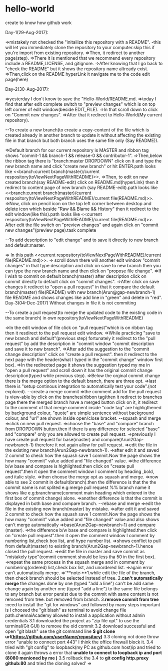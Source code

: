 # hello-world
create to know how github work

Day-1(29-Aug-2017):

=>mistakely not checked the "initailize this repository with a README".
  -this will let you immediately clone the repository to your computer.skip this if you're import from existing repository.
=>Then, it redirect to another page(step).
=>There it is mentioned that we recommend every repository include a README,LICENSE, and gitignore.
=>After knowing that I go back to "check the README" but it shows the repository name altready exist.
=>Then,click on the README hyperLink it navigate me to the code edit page(here)

Day-2(30-Aug-2017):

=>yesterday I don't know to save the "Hello-World/README.md.
=>today I find that after edit complete switch to "preview changes" which is on top left corner of edit window(beside EDIT_FILE).
=>In that scroll down to click on "Commit new changes".
=>After that it redirect to Hello-World(My current repository).

--To create a new branch(to create a copy-content of the file which is created already in another branch to update it without affecting the existing file in that branch but both branch uses the same file only (Say README)).

=>Default branch for our current repository is MASTER and ribbon tag shows "commit-1 && branch-1 && release-0 && contributor-1".
=>Then,below the ribbon tag there is "branch:master DROPDOWN" click on it and type the new branch name and click "create new branch" or hit ENTER.path looks like <<branch:current branch(master)/current respository(toViewNextPageWithREADME)>>.
=>Then, to edit on new created branch(say README-edit) click on README.md(hyperLink) then it redirect to content page of new branch (say README-edit).path looks like <<branch:current branch(master)/current respository(toViewNextPageWithREADME)/current file(README.md)>>.
=>Now, click on pencil icon on the top left corner between desktop and delete icon which beside "Raw && Blame && History" then it redirect to the edit window(like this).path looks like <<current respository(toViewNextPageWithREADME)/current file(README.md)>>.
After edit the file switch on "preview changes" and again click on "commit new changes"(preview page).task complete

--To add description to "edit change" and to save it directly to new branch and default:master.

=> In this path <<current respository(toViewNextPageWithREADME)/current file(README.md)>>.
=> scroll down there will another edit window "commit changes" in that type description and click on save to new branch then you can type the new branch name and then click on "propose file change".
=>If I wish to commit on default branch(master) after description click on commit directly to default click on "commit changes".
=>After click on save changes it redirect to "open a pull request" in that it compare the default branch(master) file(README) with new branch(Arun@gap-newbranch-1) file README and shows changes like add line in "green" and delete in "red".
Day-3(04-Dec-2017) 
Without changes in file it is not commiting

--To create a pull request(to merge the updated code to the existing code in the same branch) in own repository(toViewNextPageWithREADME)

=>In the edit window of file click on "pull request"which is on ribbon tag then it resdirect to the pull request edit window.
=>While practicing "save to new branch and default"(previous step) fortunately it redirect to the "pull request" by add the description in "commit window "commit description and save it to new branch".
=>After add the suggestion to the "commit change description" click on "create a pull request". then it redirect to the next page with the header(what I typed in the "commit change" window first box).
=>In the redirected page it shows the suggestion typed my me  in "open a pull request" and scroll down it has the original commit change description(typed while previous step).
=>Below the orginal commit change there is the merge option to the default branch, there are three opt.
=>last there is "setup continous integration to automatically test your code".(not explored). 
--create a merge commit
=>the comment add for the pull request is view-able by click on the branches(ribbon tag)then it redirect to branches page there the merged branch have a merged button click on it, it redirect to the comment of that merge.comment inside "code tag" are highligthened by background colour, "quote" are simple sentence without background colour, and "url" are shown inside open/close bracket.
--squash and merge
=>click on new pull request.
=>choose the "base" and "compare" branch from DROPDOWN button.then if there is any difference for selected "base" and "compare" only you are allowed to create pull request.
=>previously I have create pull request for base(master) and compare(Arun2Gap-newbranch-1) therefore it not again allow for pull request.
=>edit the file in the existing new branch(Arun2Gap-newbranch-1).
=>after edit it and saved 2 commit to check how the squash save 1 commit.Now the page shows the how many "commit" value added and "file changed" value.
=>the difference b/w base and compare is highlighted.then click on "create pull request".then it open the comment window I comment by heading ,bold, and italic style.
=>then choose the merge opt as squash and merge.
=>now able to see 2 commit in default(branch).then the difference is that the the commit name is not splited e.g:merge pull request %% branch name it shows like e.g:branchname(comment main heading which entered in the first box of commit change) alone.
=>another difference is that the commit is displayed in both base and compare branch. 
--rebase and merge
=>edit the file in the existing new branch(master) by mistake.
=>after edit it and saved 2 commit to check how the squash save 1 commit.Now the page shows the how many "commit" value added and "file changed" value.and also shows can't merge automatically
=>base(Arun2Gap-newbranch-1) and compare (master).
=>the difference b/w base and compare is highlighted.then click on "create pull request".then it open the comment window I comment by 
numbering list,check box list, and hype number list.
=>shows conflict to pull from default(master) to existing branch(Arun2Gap-newbranch-1).hence closed the pull request.
=>edit the file in master and save commit as "mistakely type"(commit comment should be less tha 50 in the first box).
=>repeat the same process in the squash merge and in comment by numbering(ordered) list,check box list, and  unordered list.
=>again error can't automatically merge.
=>'**note:**1.while edit the file of the branch, then check branch should be selected instead of tree.
2.**can't automatically merge** the changes done by one (typed "add a line") can't be add same change again by another one (typed "add a line") to the same file belongs to any branch but error persist due to the commit with same content is not removed from tree. but removed from branch.
3.**remove commit from tree** :need to install the "git for windows" and followed by many steps important is I choosed the "git blash" as terminal to avoid change file path.chennaiAcademy allowed to install a application without admin credentials
3.1 downloaded the project as "zip file opt" to use the terminal(Git GUI) to remove the old commit
3.2 download successful and open "git blash" use the git command line **$ git clone url(https://github.com/userName/repository)**
3.3 cloning not done throw error "unable to connect port 443" I think the office firewall block it.
3.4 tried with "git config" to loopback(my PC as github.com host)ip and tried to clone it again throws a error that **unable to connect to loopback ip and port (8080 menioned by me )**
3.5 rollback the 3.4 to **git config http.proxy github:80** and tried the cloning solved'
=>
